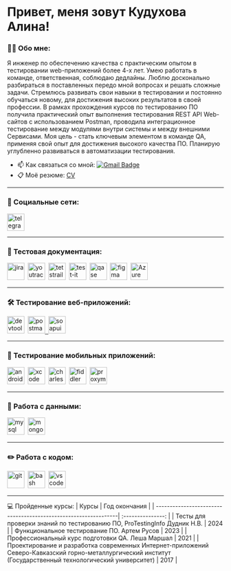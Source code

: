 # Привет, меня зовут Кудухова Алина!



### 👨‍💻 Обо мне:

Я инженер по обеспечению качества с практическим опытом в тестировании web-приложений более 4-х лет. Умею работать в команде, ответственная, соблюдаю дедлайны. Люблю досконально разбираться в поставленных передо мной вопросах и решать сложные задачи. 
Стремлюсь развивать свои навыки в тестировании и постоянно обучаться новому, для достижения высоких результатов в своей профессии.
В рамках прохождения курсов по тестированию ПО получила практический опыт выполнения тестирования REST API Web-сайтов с использованием Postman, проводила интеграционное тестирование между модулями внутри системы и между внешними Сервисами.
Моя цель - стать ключевым элементом в команде QA, применяя свой опыт для достижения высокого качества ПО.
Планирую углубленно развиваться в автоматизации тестирования.

- 📫 Как связаться со мной: [![Gmail Badge](https://img.shields.io/badge/-Gmail-red?style=flat&logo=Gmail&logoColor=white)](mailto:alina.kudukhova19@gmail.com)
- 📋 Моё резюме: [CV](https://cloud.mail.ru/public/Hhj9/f7CBtQRD3) 

---

### 🤝 Социальные сети:

  <div id="badges">
    <a href="https://t.me/alina_kudukhova" target="_blank">
      <img src="https://cdn-icons-png.flaticon.com/512/2111/2111646.png" width="40" height="40" alt="telegram" />
    </a>
  </div>

---

### 📁 Тестовая документация:

<div>
  <img src="https://cdn.jsdelivr.net/gh/devicons/devicon/icons/jira/jira-original.svg" title="jira" alt="jira" width="40" height="40"/>&nbsp
  <img src="https://upload.wikimedia.org/wikipedia/commons/thumb/8/8d/YouTrack_Icon.svg/1024px-YouTrack_Icon.svg.png?20200803082248" title="youtrack" alt="youtrack" width="40" height="40"/>&nbsp
  <img src="https://img.icons8.com/fluent/512/testrail.png" title="testrail" alt="tetstrail" width="40" height="40"/>&nbsp
  <img src="https://docs.testit.software/images/testit_logo_icon_blue.png" title="test-it" alt="test-it" width="40" height="40"/>&nbsp
  <img src="https://luna1.co/eb0187.png" title="qase" alt="qase" width="40" height="40"/>&nbsp
  <img src="https://cdn.jsdelivr.net/gh/devicons/devicon/icons/figma/figma-original.svg" title="figma" alt="figma" width="40" height="40"/>&nbsp
  <img src="https://cdn.iconscout.com/icon/free/png-256/free-azure-devops-logo-icon-download-in-svg-png-gif-file-formats--technology-social-media-company-vol-1-pack-logos-icons-3029870.png?f=webp&w=256" title="Azure DevOps" alt="Azure DevOps" width="40" height="40"/>&nbsp
</div>

---

### 🛠 Тестирование веб-приложений:

<div>
  <img src="https://d33wubrfki0l68.cloudfront.net/38b5c953a4667366685d55db55d057c86db1fc54/a0fdc/static/acae6b24d940347661ca901ea07f47c1/chrome-dev-logo-icon.png" title="devtools" alt="devtools" width="40" height="40"/>&nbsp
  <a href="https://github.com/AlinaKudukhova/postman">
    <img src="https://www.svgrepo.com/show/354202/postman-icon.svg" title="postman" alt="postman" width="40" height="40"/>&nbsp
  </a>
  <img src="https://icons.iconarchive.com/icons/papirus-team/papirus-apps/512/soapui-icon.png" title="soapui" alt="soapui" width="40" height="40"/>&nbsp
</div>

---

### 📱 Тестирование мобильных приложений:

<div>
  <img src="https://cdn.jsdelivr.net/gh/devicons/devicon/icons/androidstudio/androidstudio-original.svg" title="android-studio" alt="android-studio" width="40" height="40"/>&nbsp
  <img src="https://cdn.jsdelivr.net/gh/devicons/devicon/icons/xcode/xcode-original.svg" title="xcode" alt="xcode" width="40" height="40"/>&nbsp
  <img src="https://cdn.icon-icons.com/icons2/3053/PNG/512/charles_proxy_macos_bigsur_icon_190302.png" title="charles-proxy" alt="charles-proxy" width="40" height="40"/>&nbsp
  <img src="https://www.megaleechers.com/storage/Fiddler-Everywhere-Icon.png" title="fiddler" alt="fiddler" width="40" height="40"/>&nbsp
  <img src="https://s3.amazonaws.com/s3.roaringapps.com/assets/icons/1605177784429-Proxyman.png" title="proxyman" alt="proxyman" width="40" height="40"/>&nbsp
</div>


---

### 💾 Работа с данными:

<div>
  <img src="https://cdn.jsdelivr.net/gh/devicons/devicon/icons/mysql/mysql-original.svg" title="mysql" alt="mysql" width="40" height="40"/>&nbsp
  <img src="https://cdn.jsdelivr.net/gh/devicons/devicon/icons/mongodb/mongodb-original.svg" title="mongodb" alt="mongodb" width="40" height="40"/>&nbsp
</div>

---

### ✏️ Работа с кодом:

<div>
  <img src="https://cdn.jsdelivr.net/gh/devicons/devicon/icons/git/git-original.svg" title="git" alt="git" width="40" height="40"/>&nbsp
  <img src="https://upload.wikimedia.org/wikipedia/commons/thumb/4/4b/Bash_Logo_Colored.svg/1024px-Bash_Logo_Colored.svg.png?20180723054350" title="bash" alt="bash" width="40" height="40"/>&nbsp
  <img src="https://cdn.jsdelivr.net/gh/devicons/devicon/icons/vscode/vscode-original.svg" title="vscode" alt="vscode" width="40" height="40"/>&nbsp
  
</div>

---

💻 Пройденные курсы:
| Курсы                                                           | Год окончания              |
| ----------------------------------------------------------------| :---------------: |
| Тесты для проверки знаний по тестированию ПО, ProTestingInfo Дудник Н.В. | 2024 |
| Функциональное тестирование ПО. Артем Русов                     | 2023 |
| Профессиональный курс подготовки QA. Леша Маршал                | 2021 |
| Проектирование и разработка современных Интернет-приложений Северо-Кавказский горно-металлургический институт (Государственный технологический университет)   | 2017 |

<!-- ![Visitor Badge](https://visitor-badge.laobi.icu/badge?page_id=testrusau)

